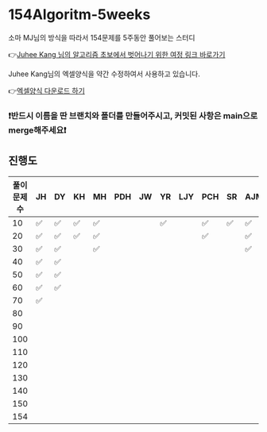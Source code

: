 # 154Algoritm-5weeks

소마 MJ님의 방식을 따라서 154문제를 5주동안 풀어보는 스터디

👉[Juhee Kang 님의 알고리즘 초보에서 벗어나기 위한 여정 링크 바로가기](https://claudiajkang.medium.com/%EC%95%8C%EA%B3%A0%EB%A6%AC%EC%A6%98-%EC%B4%88%EB%B3%B4%EC%97%90%EC%84%9C-%EB%B2%97%EC%96%B4%EB%82%98%EA%B8%B0-%EC%9C%84%ED%95%9C-%EC%97%AC%EC%A0%95-1ffb6bdfec6b)

Juhee Kang님의 엑셀양식을 약간 수정하여서 사용하고 있습니다.

👉[엑셀양식 다운로드 하기](https://docs.google.com/spreadsheets/d/1QXTwCkL-f9BbYO15qe2NCnqzQ03vuOh2ZA_nmWpZCCo/edit?usp=sharing)

### ❗️반드시 이름을 딴 브랜치와 폴더를 만들어주시고, 커밋된 사항은 main으로 merge해주세요❗️

## 진행도

| 풀이문제 수 | JH  | DY  | KH  | MH  | PDH | JW  | YR  | LJY | PCH | SR  | AJM | MS  | SY |     HY  | YB |
| ----------- | --- | --- | --- | --- | --- | --- | --- | --- | --- | --- | --- | --- | --- |   --- | --- |
| 10          | ✅  | ✅  | ✅  | ✅  |     |     | ✅  |     | ✅  | ✅  | ✅  |     | ✅ | ✅|     |
| 20          | ✅  | ✅  | ✅  | ✅  |     |     |     |     | ✅  |     | ✅  |     | ✅  | ✅|     |
| 30          | ✅  | ✅  |     | ✅  |     |     |     |     |     |     |  ✅  |     | ✅  | ✅|     |
| 40          | ✅  | ✅  |     |     |     |     |     |     |     |     |     |     | ✅  |    |     |
| 50          | ✅  | ✅  |     |     |     |     |     |     |     |     |     |     | ✅  |       |     |
| 60          | ✅  | ✅  |     |     |     |     |     |     |     |     |     |     |     |        |     |
| 70          | ✅  |     |     |     |     |     |     |     |     |     |     |     |     |        |     |
| 80          |     |     |     |     |     |     |     |     |     |     |     |     |     |        |     |
| 90          |     |     |     |     |     |     |     |     |     |     |     |     |     |        |     |
| 100         |     |     |     |     |     |     |     |     |     |     |     |     |     |        |     |
| 110         |     |     |     |     |     |     |     |     |     |     |     |     |     |        |     |
| 120         |     |     |     |     |     |     |     |     |     |     |     |     |     |        |     |
| 130         |     |     |     |     |     |     |     |     |     |     |     |     |     |        |     |
| 140         |     |     |     |     |     |     |     |     |     |     |     |     |     |        |     |
| 150         |     |     |     |     |     |     |     |     |     |     |     |     |     |        |     |
| 154         |     |     |     |     |     |     |     |     |     |     |     |     |              |      |

